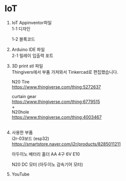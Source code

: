 # IoT
1. IoT Appinventor파일<br/>
   1-1 디자인
   
   1-2 블록코드

2. Arduino IDE 파일<br/>
   2-1 릴레이 입출력 포트
   
4. 3D print stl 파일<br/>
   Thingivers에서 부품 가져와서 Tinkercad로 편집했습니다.
   
   N20 Tire<br/>
   https://www.thingiverse.com/thing:5272637

   curtain gear<br/>
   https://www.thingiverse.com/thing:6779515<br/>
   +<br/>
   N20hole<br/>
   https://www.thingiverse.com/thing:4003467<br/>
   <br/>
6. 사용한 부품<br/>
   i2r-03보드 (esp32)<br/>
   https://smartstore.naver.com/i2r/products/8285011211

   아두이노 배터리 홀더 AA 4구 6V E10

   N20 DC 모터 (아두이노 감속기어 모터)

7. YouTube<br/>
   
